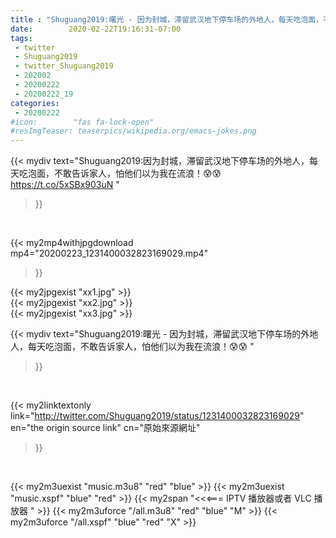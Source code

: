 ```yaml
---
title : "Shuguang2019:曙光 - 因为封城，滞留武汉地下停车场的外地人，每天吃泡面，不敢告诉家人，怕他们以为我在流浪！😰😰 "
date:        2020-02-22T19:16:31-07:00
tags:
 - twitter
 - Shuguang2019
 - twitter_Shuguang2019
 - 202002
 - 20200222
 - 20200222_19
categories:
 - 20200222
#icon:        "fas fa-lock-open"
#resImgTeaser: teaserpics/wikipedia.org/emacs-jokes.png
---
```


{{< mydiv text="Shuguang2019:因为封城，滞留武汉地下停车场的外地人，每天吃泡面，不敢告诉家人，怕他们以为我在流浪！😰😰 https://t.co/5xSBx903uN "
>}}
<br>


{{< my2mp4withjpgdownload mp4="20200223_1231400032823169029.mp4"
>}}

{{< my2jpgexist "xx1.jpg" >}}<br>
{{< my2jpgexist "xx2.jpg" >}}<br>
{{< my2jpgexist "xx3.jpg" >}}<br>



{{< mydiv text="Shuguang2019:曙光 - 因为封城，滞留武汉地下停车场的外地人，每天吃泡面，不敢告诉家人，怕他们以为我在流浪！😰😰 "
>}}
<br>

{{< my2linktextonly link="http://twitter.com/Shuguang2019/status/1231400032823169029"
en="the origin source link" cn="原始來源網址"
>}}


<br>

{{< my2m3uexist "music.m3u8" "red"  "blue" >}} {{< my2m3uexist "music.xspf" "blue" "red"  >}} {{< my2span "<<<=== IPTV 播放器或者 VLC 播放器 " >}} {{< my2m3uforce "/all.m3u8" "red"  "blue" "M" >}} {{< my2m3uforce "/all.xspf" "blue" "red"  "X" >}} 
